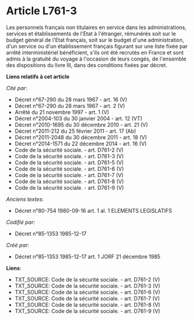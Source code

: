 # Article L761-3

Les personnels français non titulaires en service dans les administrations, services et établissements de l'Etat à
l'étranger, rémunérés soit sur le budget général de l'Etat français, soit sur le budget d'une administration, d'un service ou
d'un établissement français figurant sur une liste fixée par arrêté interministériel bénéficient, s'ils ont été recrutés en
France et sont admis à la gratuité du voyage à l'occasion de leurs congés, de l'ensemble des dispositions du livre III, dans
des conditions fixées par décret.

**Liens relatifs à cet article**

_Cité par_:

  - Décret n°67-290 du 28 mars 1967 - art. 16 (V)
  - Décret n°67-290 du 28 mars 1967 - art. 2 (V)
  - Arrêté du 21 novembre 1997 - art. 1 (V)
  - Décret n°2004-103 du 30 janvier 2004 - art. 12 (VT)
  - Décret n°2010-1695 du 30 décembre 2010 - art. 21 (V)
  - Décret n°2011-212 du 25 février 2011 - art. 17 (Ab)
  - Décret n°2011-2048 du 30 décembre 2011 - art. 18 (V)
  - Décret n°2014-1571 du 22 décembre 2014 - art. 16 (V)
  - Code de la sécurité sociale. - art. D761-2 (V)
  - Code de la sécurité sociale. - art. D761-3 (V)
  - Code de la sécurité sociale. - art. D761-5 (V)
  - Code de la sécurité sociale. - art. D761-6 (V)
  - Code de la sécurité sociale. - art. D761-7 (V)
  - Code de la sécurité sociale. - art. D761-8 (V)
  - Code de la sécurité sociale. - art. D761-9 (V)

_Anciens textes_:

  - Décret n°80-754 1980-09-16 art. 1 al. 1 ELEMENTS LEGISLATIFS

_Codifié par_:

  - Décret n°85-1353 1985-12-17

_Créé par_:

  - Décret n°85-1353 1985-12-17 art. 1 JORF 21 décembre 1985

**Liens**:

  - TXT_SOURCE: Code de la sécurité sociale. - art. D761-2 (V)
  - TXT_SOURCE: Code de la sécurité sociale. - art. D761-3 (V)
  - TXT_SOURCE: Code de la sécurité sociale. - art. D761-6 (V)
  - TXT_SOURCE: Code de la sécurité sociale. - art. D761-7 (V)
  - TXT_SOURCE: Code de la sécurité sociale. - art. D761-8 (V)
  - TXT_SOURCE: Code de la sécurité sociale. - art. D761-9 (V)
